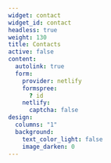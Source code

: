 ```yaml
---
widget: contact
widget_id: contact
headless: true
weight: 130
title: Contacts
active: false
content:
  autolink: true
  form:
    provider: netlify
    formspree:
      ? id
    netlify:
      captcha: false
design:
  columns: "1"
  background:
    text_color_light: false
    image_darken: 0
---
```

